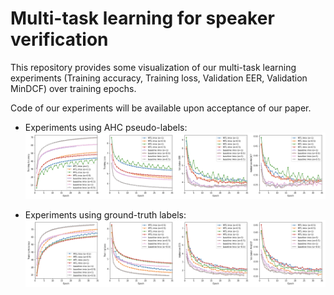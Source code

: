 # Multi-task learning for speaker verification

This repository provides some visualization of our multi-task learning experiments (Training accuracy, Training loss, Validation EER, Validation MinDCF) over training epochs.

Code of our experiments will be available upon acceptance of our paper. 

- Experiments using AHC pseudo-labels: ![](/AHC_pseudo_labels.png)

- Experiments using ground-truth labels: ![](/True_labels.png)
